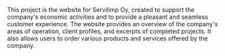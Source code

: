 This project is the website for Servilimp Oy, created to support the company's economic activities and to provide a pleasant and seamless customer experience. 
The website provides an overview of the company's areas of operation, client profiles, and excerpts of completed projects. 
It also allows users to order various products and services offered by the company.
<Under development>
